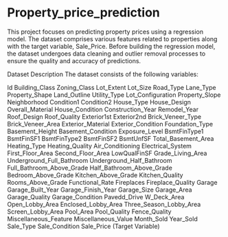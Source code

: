 # Property_price_prediction

This project focuses on predicting property prices using a regression model. The dataset comprises various features related to properties along with the target variable, Sale_Price. Before building the regression model, the dataset undergoes data cleaning and outlier removal processes to ensure the quality and accuracy of predictions.

Dataset Description
The dataset consists of the following variables:

Id
Building_Class
Zoning_Class
Lot_Extent
Lot_Size
Road_Type
Lane_Type
Property_Shape
Land_Outline
Utility_Type
Lot_Configuration
Property_Slope
Neighborhood
Condition1
Condition2
House_Type
House_Design
Overall_Material
House_Condition
Construction_Year
Remodel_Year
Roof_Design
Roof_Quality
Exterior1st
Exterior2nd
Brick_Veneer_Type
Brick_Veneer_Area
Exterior_Material
Exterior_Condition
Foundation_Type
Basement_Height
Basement_Condition
Exposure_Level
BsmtFinType1
BsmtFinSF1
BsmtFinType2
BsmtFinSF2
BsmtUnfSF
Total_Basement_Area
Heating_Type
Heating_Quality
Air_Conditioning
Electrical_System
First_Floor_Area
Second_Floor_Area
LowQualFinSF
Grade_Living_Area
Underground_Full_Bathroom
Underground_Half_Bathroom
Full_Bathroom_Above_Grade
Half_Bathroom_Above_Grade
Bedroom_Above_Grade
Kitchen_Above_Grade
Kitchen_Quality
Rooms_Above_Grade
Functional_Rate
Fireplaces
Fireplace_Quality
Garage
Garage_Built_Year
Garage_Finish_Year
Garage_Size
Garage_Area
Garage_Quality
Garage_Condition
Pavedd_Drive
W_Deck_Area
Open_Lobby_Area
Enclosed_Lobby_Area
Three_Season_Lobby_Area
Screen_Lobby_Area
Pool_Area
Pool_Quality
Fence_Quality
Miscellaneous_Feature
Miscellaneous_Value
Month_Sold
Year_Sold
Sale_Type
Sale_Condition
Sale_Price (Target Variable)
